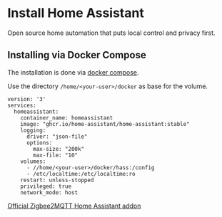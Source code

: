# Install Home Assistant

Open source home automation that puts local control and privacy first.

## Installing via Docker Compose

The installation is done via [docker compose](https://www.home-assistant.io/installation/alternative/#docker-compose).

Use the directory `/home/<your-user>/docker` as base for the volume.

```
version: '3'
services:
  homeassistant:
    container_name: homeassistant
    image: "ghcr.io/home-assistant/home-assistant:stable"
    logging:
      driver: "json-file"
      options:
        max-size: "200k"
        max-file: "10"
    volumes:
      - //home/<your-user>/docker/hass:/config
      - /etc/localtime:/etc/localtime:ro
    restart: unless-stopped
    privileged: true
    network_mode: host
```

[Official Zigbee2MQTT Home Assistant addon](https://www.zigbee2mqtt.io/guide/installation/03_ha_addon.html#home-assistant-addon)
